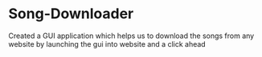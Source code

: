 # Song-Downloader
Created a GUI application which helps us to download the songs from any website by launching the gui into website and a click ahead
